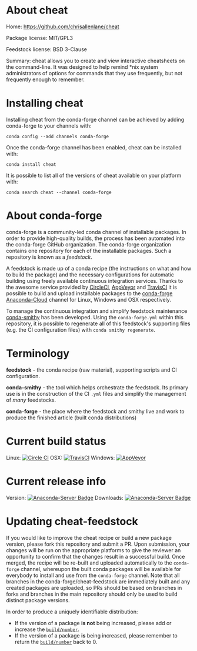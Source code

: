 About cheat
===========

Home: https://github.com/chrisallenlane/cheat

Package license: MIT/GPL3

Feedstock license: BSD 3-Clause

Summary: cheat allows you to create and view interactive cheatsheets on the command-line. It was designed to help remind *nix system administrators of options for commands that they use frequently, but not frequently enough to remember.



Installing cheat
================

Installing cheat from the conda-forge channel can be achieved by adding conda-forge to your channels with:

```
conda config --add channels conda-forge
```

Once the conda-forge channel has been enabled, cheat can be installed with:

```
conda install cheat
```

It is possible to list all of the versions of cheat available on your platform with:

```
conda search cheat --channel conda-forge
```


About conda-forge
=================

conda-forge is a community-led conda channel of installable packages.
In order to provide high-quality builds, the process has been automated into the
conda-forge GitHub organization. The conda-forge organization contains one repository
for each of the installable packages. Such a repository is known as a *feedstock*.

A feedstock is made up of a conda recipe (the instructions on what and how to build
the package) and the necessary configurations for automatic building using freely
available continuous integration services. Thanks to the awesome service provided by
[CircleCI](https://circleci.com/), [AppVeyor](http://www.appveyor.com/)
and [TravisCI](https://travis-ci.org/) it is possible to build and upload installable
packages to the [conda-forge](https://anaconda.org/conda-forge)
[Anaconda-Cloud](http://docs.anaconda.org/) channel for Linux, Windows and OSX respectively.

To manage the continuous integration and simplify feedstock maintenance
[conda-smithy](http://github.com/conda-forge/conda-smithy) has been developed.
Using the ``conda-forge.yml`` within this repository, it is possible to regenerate all of
this feedstock's supporting files (e.g. the CI configuration files) with ``conda smithy regenerate``.


Terminology
===========

**feedstock** - the conda recipe (raw material), supporting scripts and CI configuration.

**conda-smithy** - the tool which helps orchestrate the feedstock.
                   Its primary use is in the construction of the CI ``.yml`` files
                   and simplify the management of *many* feedstocks.

**conda-forge** - the place where the feedstock and smithy live and work to
                  produce the finished article (built conda distributions)

Current build status
====================

Linux: [![Circle CI](https://circleci.com/gh/conda-forge/cheat-feedstock.svg?style=shield)](https://circleci.com/gh/conda-forge/cheat-feedstock)
OSX: [![TravisCI](https://travis-ci.org/conda-forge/cheat-feedstock.svg?branch=master)](https://travis-ci.org/conda-forge/cheat-feedstock)
Windows: [![AppVeyor](https://ci.appveyor.com/api/projects/status/github/conda-forge/cheat-feedstock?svg=True)](https://ci.appveyor.com/project/conda-forge/cheat-feedstock/branch/master)

Current release info
====================
Version: [![Anaconda-Server Badge](https://anaconda.org/conda-forge/cheat/badges/version.svg)](https://anaconda.org/conda-forge/cheat)
Downloads: [![Anaconda-Server Badge](https://anaconda.org/conda-forge/cheat/badges/downloads.svg)](https://anaconda.org/conda-forge/cheat)


Updating cheat-feedstock
========================

If you would like to improve the cheat recipe or build a new
package version, please fork this repository and submit a PR. Upon submission,
your changes will be run on the appropriate platforms to give the reviewer an
opportunity to confirm that the changes result in a successful build. Once
merged, the recipe will be re-built and uploaded automatically to the
`conda-forge` channel, whereupon the built conda packages will be available for
everybody to install and use from the `conda-forge` channel.
Note that all branches in the conda-forge/cheat-feedstock are
immediately built and any created packages are uploaded, so PRs should be based
on branches in forks and branches in the main repository should only be used to
build distinct package versions.

In order to produce a uniquely identifiable distribution:
 * If the version of a package **is not** being increased, please add or increase
   the [``build/number``](http://conda.pydata.org/docs/building/meta-yaml.html#build-number-and-string).
 * If the version of a package **is** being increased, please remember to return
   the [``build/number``](http://conda.pydata.org/docs/building/meta-yaml.html#build-number-and-string)
   back to 0.
